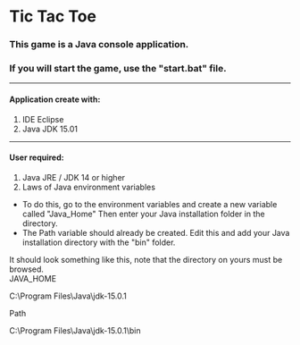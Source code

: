 # Tic Tac Toe

### This game is a Java console application. 
### If you will start the game, use the "start.bat" file.

<hr/>

#### Application create with:
1) IDE Eclipse
2) Java JDK 15.01

<hr/>

#### User required:
1) Java JRE / JDK 14 or higher
2) Laws of Java environment variables  
-  To do this, go to the environment variables and create a new variable called "Java_Home" 
   Then enter your Java installation folder in the directory. 
-  The Path variable should already be created. Edit this and add your Java installation directory with the "bin" folder. 

It should look something like this, note that the directory on yours must be browsed.  
JAVA_HOME  <p> C:\Program Files\Java\jdk-15.0.1       </p>
Path       <p> C:\Program Files\Java\jdk-15.0.1\bin   </p>
